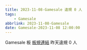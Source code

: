 ```yaml
---
title: 2023-11-08-Gamesale 違規 0 人
tags:
    - Gamesale
abbrlink: 2023-11-08-Gamesale
date: Gamesale-2023-11-08 12:00:00
---
```

Gamesale 板 [板規連結](https://www.ptt.cc/bbs/Gossiping/M.1637425085.A.07D.html)
昨天違規 0 人
